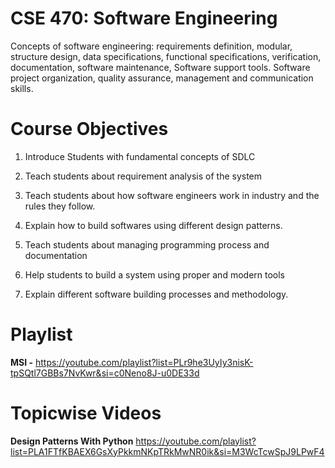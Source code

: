 # CSE 470: Software Engineering

<p>Concepts of software engineering: requirements definition, modular, structure design, data specifications, functional specifications, verification, documentation, software maintenance, Software support tools. Software project organization, quality assurance, management and communication skills.</p>

# Course Objectives

1. Introduce Students with fundamental concepts of SDLC

2. Teach students about requirement analysis of the system

3. Teach students about how software engineers work in industry and the rules they follow.

4. Explain how to build softwares using different design patterns.

5. Teach students about managing programming process and documentation

6. Help students to build a system using proper and modern tools

7. Explain different software building processes and methodology.

# Playlist

**MSI -** https://youtube.com/playlist?list=PLr9he3UyIy3nisK-tpSQtl7GBBs7NvKwr&si=c0Neno8J-u0DE33d

# Topicwise Videos

**Design Patterns With Python** https://youtube.com/playlist?list=PLA1FTfKBAEX6GsXyPkkmNKpTRkMwNR0ik&si=M3WcTcwSpJ9LPwF4
